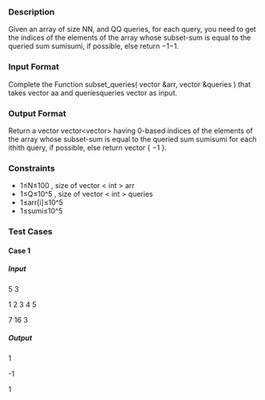 ### Description

Given an array of size NN, and QQ queries, for each query, you need to get the indices of the elements of the array whose subset-sum is equal to the queried sum sumisumi​, if possible, else return −1−1.

### Input Format

Complete the Function subset_queries( vector &arr, vector &queries ) that takes vector aa and queriesqueries vector as input.

### Output Format

Return a vector vector<vector<int>> having 0-based indices of the elements of the array whose subset-sum is equal to the queried sum sumisumi​ for each ithith query, if possible, else return vector { −1 }.

### Constraints

- 1≤N≤100   , size of vector < int > arr
- 1≤Q≤10^5   ,  size of vector < int > queries
- 1≤arr[i]≤10^5
- 1≤sumi​≤10^5


### Test Cases

#### Case 1
##### Input
5 3

1 2 3 4 5

7 16 3

##### Output
1

-1

1